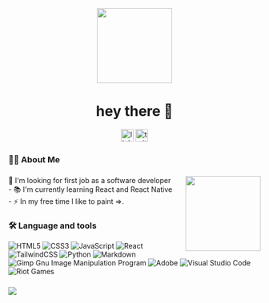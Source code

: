<div align="center">
  <img height="150" src="https://camo.githubusercontent.com/62da68eb62b1e5f175f7d1f0191dd89a653d7908feb22d37d4a0ab07365d6791/68747470733a2f2f6d656469612e67697068792e636f6d2f6d656469612f4d3967624264396e6244724f5475314d71782f67697068792e676966"  />
</div>
<h1 align="center">hey there 👋</h1>

<div align="center">
  <img src="https://img.shields.io/static/v1?message=LinkedIn&logo=linkedin&label=&color=0077B5&logoColor=white&labelColor=&style=for-the-badge" height="25" alt="linkedin logo"  />
  <img src="https://img.shields.io/static/v1?message=Twitter&logo=twitter&label=&color=1DA1F2&logoColor=white&labelColor=&style=for-the-badge" height="25" alt="twitter logo"  />
</div>

###

<h3 align="left">👩‍💻  About Me</h3>

###

<img align="right" height="150" src="https://scontent-waw1-1.cdninstagram.com/v/t51.2885-15/269681456_663805504609630_5683022376518434008_n.jpg?stp=dst-jpg_e35&_nc_ht=scontent-waw1-1.cdninstagram.com&_nc_cat=110&_nc_ohc=5EDlP_HBBnkAX-3LIJY&edm=ACWDqb8BAAAA&ccb=7-5&ig_cache_key=MjczMzg3NDEzMDA5ODA4NTg1Mg%3D%3D.2-ccb7-5&oh=00_AfCLrFhqYopTH-W5h0cDaquRD9LMCRxHFWtZf_ovFLZ9Tg&oe=6424D8C1&_nc_sid=1527a3"  />

###

</div>
<p align="left">🔭 I'm looking for first job as a software developer <br>- 📚 I'm currently learning React and React Native<br>- ⚡ In my free time I like to paint =>.</p>

###

<h3 align="left">🛠 Language and tools</h3>

![HTML5](https://img.shields.io/badge/html5-%23E34F26.svg?style=for-the-badge&logo=html5&logoColor=white)
![CSS3](https://img.shields.io/badge/css3-%231572B6.svg?style=for-the-badge&logo=css3&logoColor=white)
![JavaScript](https://img.shields.io/badge/javascript-%23323330.svg?style=for-the-badge&logo=javascript&logoColor=%23F7DF1E)
![React](https://img.shields.io/badge/react-%2320232a.svg?style=for-the-badge&logo=react&logoColor=%2361DAFB)
![TailwindCSS](https://img.shields.io/badge/tailwindcss-%2338B2AC.svg?style=for-the-badge&logo=tailwind-css&logoColor=white)
![Python](https://img.shields.io/badge/python-3670A0?style=for-the-badge&logo=python&logoColor=ffdd54)
![Markdown](https://img.shields.io/badge/markdown-%23000000.svg?style=for-the-badge&logo=markdown&logoColor=white)
![Gimp Gnu Image Manipulation Program](https://img.shields.io/badge/Gimp-657D8B?style=for-the-badge&logo=gimp&logoColor=FFFFFF)
![Adobe](https://img.shields.io/badge/adobe-%23FF0000.svg?style=for-the-badge&logo=adobe&logoColor=white)
![Visual Studio Code](https://img.shields.io/badge/Visual%20Studio%20Code-0078d7.svg?style=for-the-badge&logo=visual-studio-code&logoColor=white)
![Riot Games](https://img.shields.io/badge/riotgames-D32936.svg?style=for-the-badge&logo=riotgames&logoColor=white)

###

![](https://komarev.com/ghpvc/?username=nox29a)









